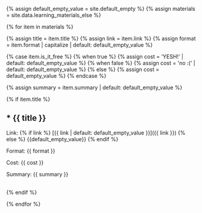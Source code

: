 {% assign default_empty_value = site.default_empty %}
{% assign materials = site.data.learning_materials_else %}

{% for item in materials %}

{% assign title = item.title  %}
{% assign link = item.link %}
{% assign format = item.format | capitalize | default: default_empty_value %}

{% case item.is_it_free %}
    {% when true %}
        {% assign cost = 'YESH!' | default: default_empty_value %}
    {% when false %}
        {% assign cost = 'no :(' | default: default_empty_value %}
    {% else %}
        {% assign cost = default_empty_value %}
{% endcase %}

{% assign summary = item.summary | default: default_empty_value %}

{% if item.title %}

## * {{ title }}

Link: {% if link %}
[{{ link | default: default_empty_value }}]({{ link }})
{% else %}
{{default_empty_value}}
{% endif %}

Format: {{ format }}

Cost: {{ cost }}

Summary: {{ summary }}

<br>
{% endif %}

{% endfor %}


